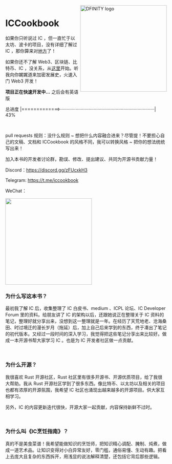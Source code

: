 <img src="https://user-images.githubusercontent.com/72973293/221864533-82c2e5f6-32ec-41a8-a5d8-2d5490d744f5.png" align="right" alt="DFINITY logo" width="270">

# ICCookbook

如果你只听说过 IC ，但一直忙于以太坊、波卡的项目，没有详细了解过 IC ，那你算来对[地方](1.了解IC/1.了解IC.md)了！

如果你还不了解 Web3、区块链、比特币、IC ，没关系，从[这里](0.去中心化之旅/造梦家的冒险之旅.md)开始。听我向你娓娓道来加密发展史，火速入门 Web3 开发！

**项目正在快速开发中...** 之后会有英语版

总进度  |=============>·········································································|  43%


<br>

pull requests 规则：没什么规则 ~ 想把什么内容融合进来？尽管提！不要担心自己的文稿、文档和 ICCookbook 的风格不同，我可以转换风格 ~ 把你的想法统统写出来！

加入本书的开发者讨论群，勘误、修改、提出建议、共同为开源书贡献力量！

Discord：https://discord.gg/zFUcxkH3

Telegram: https://t.me/iccookbook

WeChat：

<img src="https://user-images.githubusercontent.com/72973293/222877796-057d5916-9cb5-4cb4-9e8e-03ca92df6ac6.jpg" width="270">

<br>

### 为什么写这本书？

最初我了解 IC 后，收集整理了 IC 白皮书、medium 、ICPL 论坛、IC Developer Forum 里的资料。给朋友讲了 IC 的架构以后，还跟她说正在整理关于 IC 资料的笔记，整理好就分享出来，没想到这一整理就是一年。在经历了天荒地老、沧海桑田、时过境迁的漫长岁月（拖延）后，加上自己后来学到的东西，终于凑出了笔记的初代版本。又经过一段时间的深入学习，我觉得把这些笔记分享出来比较好。做成一本开源书帮大家学习 IC 。也是为 IC 开发者社区做一点贡献。

<br>

### 为什么开源？

我很喜欢 Rust 开源社区，Rust 社区里有很多开源书、开源优质项目，给了我很大帮助。我从 Rust 开源社区学到了很多东西。像比特币、以太坊以及相关的项目也都有浓厚的开源氛围，我希望 IC 社区也涌现出越来越多的开源项目。供大家互相学习。

另外，IC 的内容更新迭代很快，开源大家一起贡献，内容保持新鲜不过时。

<br>

### 为什么叫《IC烹饪指南》？

真的不是美食菜谱！我希望能做知识的烹饪师，把知识精心调配、腌制、炖煮，做成一道艺术品。让知识变得对小白异常友好，零门槛，通俗易懂、生动有趣。把看上去庞大且复杂的东西拆开，用浅显的说法解释清楚，还包括它背后那些逻辑。

<br>

